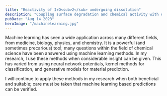 ```yaml
---
title: "Reactivity of IrO<sub>2</sub> undergoing dissolution"
description: "Coupling surface degradation and chemical activity with developed graph kinetic Monte Carlo"
pubDate: "Aug 14 2023"
heroImage: "/machinelearning.jpg"
---
```


<p>Machine learning has seen a wide application across many different fields, from medicine, biology, physics, and chemistry.
It is a powerful (and sometimes precarious) tool; many questions within the field of chemical science have been answered using machine learning methods.
In my research, I use these methods when considerable insight can be given.
This has varied from using neural network potentials, kernel methods for classification, and generative models for material prediction.</p>
<p>I will continue to apply these methods in my research when both beneficial and suitable; care must be taken that machine learning based predictions can be verified.</p>
